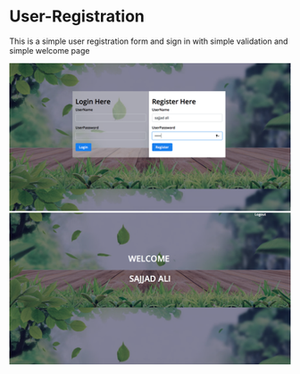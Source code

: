# User-Registration
This is a simple user registration form and sign in with simple validation and simple welcome page 

![](img/1.png)
![](img/2.png)
